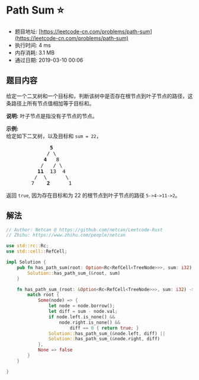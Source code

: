 # Path Sum :star:
- 题目地址: [https://leetcode-cn.com/problems/path-sum](https://leetcode-cn.com/problems/path-sum)
- 执行时间: 4 ms 
- 内存消耗: 3.1 MB
- 通过日期: 2019-03-10 00:06

## 题目内容
<p>给定一个二叉树和一个目标和，判断该树中是否存在根节点到叶子节点的路径，这条路径上所有节点值相加等于目标和。</p>

<p><strong>说明:</strong> 叶子节点是指没有子节点的节点。</p>

<p><strong>示例:</strong> <br>
给定如下二叉树，以及目标和 <code>sum = 22</code>，</p>

<pre>              <strong>5</strong>
             / \
            <strong>4 </strong>  8
           /   / \
          <strong>11 </strong> 13  4
         /  \      \
        7    <strong>2</strong>      1
</pre>

<p>返回 <code>true</code>, 因为存在目标和为 22 的根节点到叶子节点的路径 <code>5->4->11->2</code>。</p>


## 解法
```rust
// Author: Netcan @ https://github.com/netcan/Leetcode-Rust
// Zhihu: https://www.zhihu.com/people/netcan

use std::rc::Rc;
use std::cell::RefCell;

impl Solution {
    pub fn has_path_sum(root: Option<Rc<RefCell<TreeNode>>>, sum: i32) -> bool {
        Solution::has_path_sum_(&root, sum)
    }

    fn has_path_sum_(root: &Option<Rc<RefCell<TreeNode>>>, sum: i32) -> bool {
        match root {
            Some(node) => {
                let node = node.borrow();
                let diff = sum - node.val;
                if node.left.is_none() &&
                    node.right.is_none() &&
                        diff == 0 { return true; }
                Solution::has_path_sum_(&node.left, diff) ||
                Solution::has_path_sum_(&node.right, diff)
            },
            None => false
        }
    }

}

```